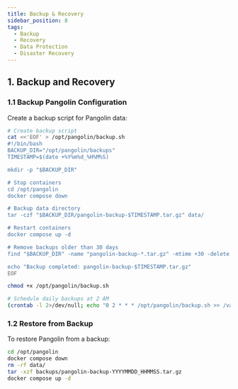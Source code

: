 ```yaml
---
title: Backup & Recovery
sidebar_position: 8
tags:
  - Backup
  - Recovery
  - Data Protection
  - Disaster Recovery
---
```


## 1. Backup and Recovery

### 1.1 Backup Pangolin Configuration

Create a backup script for Pangolin data:

```bash
# Create backup script
cat <<'EOF' > /opt/pangolin/backup.sh
#!/bin/bash
BACKUP_DIR="/opt/pangolin/backups"
TIMESTAMP=$(date +%Y%m%d_%H%M%S)

mkdir -p "$BACKUP_DIR"

# Stop containers
cd /opt/pangolin
docker compose down

# Backup data directory
tar -czf "$BACKUP_DIR/pangolin-backup-$TIMESTAMP.tar.gz" data/

# Restart containers
docker compose up -d

# Remove backups older than 30 days
find "$BACKUP_DIR" -name "pangolin-backup-*.tar.gz" -mtime +30 -delete

echo "Backup completed: pangolin-backup-$TIMESTAMP.tar.gz"
EOF

chmod +x /opt/pangolin/backup.sh

# Schedule daily backups at 2 AM
(crontab -l 2>/dev/null; echo "0 2 * * * /opt/pangolin/backup.sh >> /var/log/pangolin-backup.log 2>&1") | crontab -
```

### 1.2 Restore from Backup

To restore Pangolin from a backup:

```bash
cd /opt/pangolin
docker compose down
rm -rf data/
tar -xzf backups/pangolin-backup-YYYYMMDD_HHMMSS.tar.gz
docker compose up -d
```